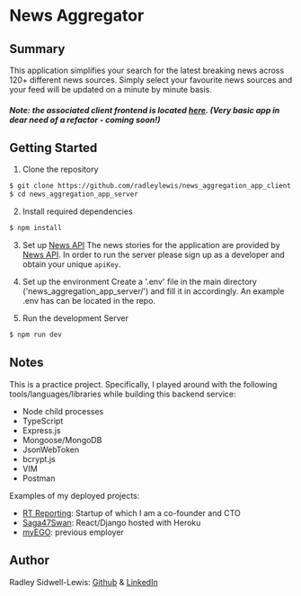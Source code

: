 # News Aggregator

## Summary

This application simplifies your search for the latest breaking news across 120+ different news sources. Simply select your favourite news sources and your feed will be updated on a minute by minute basis.

##### Note: the associated client frontend is located [here](https://github.com/radleylewis/news_aggregation_app_client.git). (Very basic app in dear need of a refactor - coming soon!)

## Getting Started
1. Clone the repository
```bash
$ git clone https://github.com/radleylewis/news_aggregation_app_client.git
$ cd news_aggregation_app_server
```

2. Install required dependencies
```bash
$ npm install
```

3. Set up [News API](https://newsapi.org/)
The news stories for the application are provided by [News API](https://newsapi.org/). In order to run the server please sign up as a developer and obtain your unique `apiKey`.

4. Set up the environment
Create a '.env' file in the main directory ('news_aggregation_app_server/') and fill it in accordingly. An example .env has can be located in the repo. 

5. Run the development Server
```bash
$ npm run dev
```

## Notes

This is a practice project. Specifically, I played around with the following tools/languages/libraries while building this backend service:
- Node child processes
- TypeScript
- Express.js
- Mongoose/MongoDB
- JsonWebToken
- bcrypt.js
- VIM
- Postman
  
Examples of my deployed projects:
- [RT Reporting](www.rtreporting.com): Startup of which I am a co-founder and CTO
- [Saga47Swan](www.saga47swan.com): React/Django hosted with Heroku
- [myEGO](www.myego.io): previous employer

## Author

Radley Sidwell-Lewis: [Github](https://github.com/radleylewis) & [LinkedIn](https://www.linkedin.com/in/rad-e-sidwell-lewis/)
